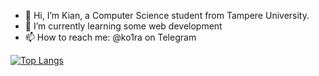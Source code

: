 - 👋 Hi, I’m Kian, a Computer Science student from Tampere University.
- 🌱 I’m currently learning some web development
- 📫 How to reach me: @ko1ra on Telegram

<!---
k9du/k9du is a ✨ special ✨ repository because its `README.md` (this file) appears on your GitHub profile.
You can click the Preview link to take a look at your changes.
--->

[![Top Langs](https://github-readme-stats.vercel.app/api/top-langs/?username=k9du&layout=compact&theme=gruvbox)](https://github.com/anuraghazra/github-readme-stats)
